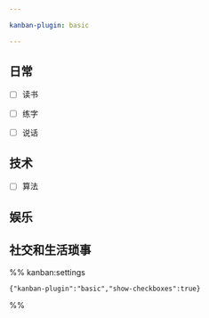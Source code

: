 ```yaml
---

kanban-plugin: basic

---
```


## 日常

- [ ] 读书
- [ ] 练字
- [ ] 说话


## 技术

- [ ] 算法


## 娱乐



## 社交和生活琐事





%% kanban:settings
```
{"kanban-plugin":"basic","show-checkboxes":true}
```
%%